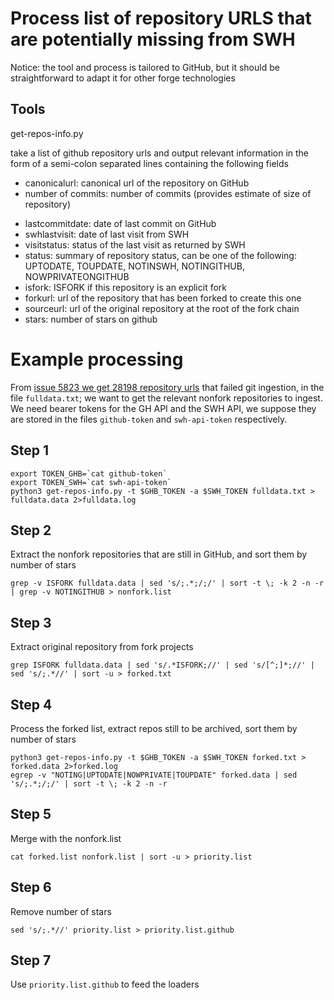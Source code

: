 Process list of repository URLS that are potentially missing from SWH
=====================================================================

Notice: the tool and process is tailored to GitHub, but it should be straightforward
        to adapt it for other forge technologies

Tools
-----

get-repos-info.py


take a list of github repository urls and output relevant information in the form of a semi-colon separated lines containing the following fields
 * canonicalurl: canonical url of the repository on GitHub
 * number of commits: number of commits (provides estimate of size of repository)
 - lastcommitdate: date of last commit on GitHub
 - swhlastvisit: date of last visit from SWH
 - visitstatus: status of the last visit as returned by SWH
 - status: summary of repository status, can be one of the following: UPTODATE, TOUPDATE, NOTINSWH, NOTINGITHUB, NOWPRIVATEONGITHUB
 - isfork: ISFORK if this repository is an explicit fork
 - forkurl: url of the repository that has been forked to create this one
 - sourceurl: url of the original repository at the root of the fork chain
 - stars: number of stars on github

Example processing
==================

From [issue 5823 we get 28198 repository
urls](https://gitlab.softwareheritage.org/swh/infra/sysadm-environment/-/issues/4400#note_9259)
that failed git ingestion, in the file `fulldata.txt`; we want to get the relevant
nonfork repositories to ingest. We need bearer tokens for the GH API and the SWH API, we
suppose they are stored in the files `github-token` and `swh-api-token` respectively.

Step 1
------

```
export TOKEN_GHB=`cat github-token`
export TOKEN_SWH=`cat swh-api-token`
python3 get-repos-info.py -t $GHB_TOKEN -a $SWH_TOKEN fulldata.txt > fulldata.data 2>fulldata.log
```

Step 2
------
Extract the nonfork repositories that are still in GitHub, and sort them by number of stars

```
grep -v ISFORK fulldata.data | sed 's/;.*;/;/' | sort -t \; -k 2 -n -r | grep -v NOTINGITHUB > nonfork.list
```

Step 3
------
Extract original repository from fork projects

```
grep ISFORK fulldata.data | sed 's/.*ISFORK;//' | sed 's/[^;]*;//' | sed 's/;.*//' | sort -u > forked.txt
```

Step 4
------
Process the forked list, extract repos still to be archived, sort them by number of stars

```
python3 get-repos-info.py -t $GHB_TOKEN -a $SWH_TOKEN forked.txt > forked.data 2>forked.log
egrep -v "NOTING|UPTODATE|NOWPRIVATE|TOUPDATE" forked.data | sed 's/;.*;/;/' | sort -t \; -k 2 -n -r 
```

Step 5
------
Merge with the nonfork.list

```
cat forked.list nonfork.list | sort -u > priority.list
```

Step 6
------
Remove number of stars

```
sed 's/;.*//' priority.list > priority.list.github
```

Step 7
------

Use `priority.list.github` to feed the loaders
